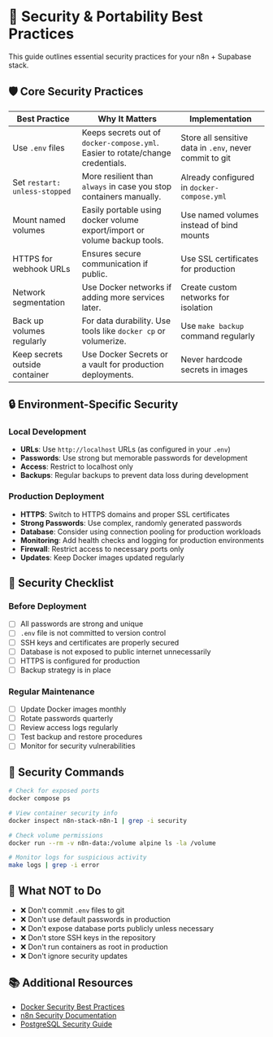 # 🔐 Security & Portability Best Practices

This guide outlines essential security practices for your n8n + Supabase stack.

## 🛡️ Core Security Practices

| Best Practice | Why It Matters | Implementation |
|---------------|----------------|----------------|
| Use `.env` files | Keeps secrets out of `docker-compose.yml`. Easier to rotate/change credentials. | Store all sensitive data in `.env`, never commit to git |
| Set `restart: unless-stopped` | More resilient than `always` in case you stop containers manually. | Already configured in `docker-compose.yml` |
| Mount named volumes | Easily portable using docker volume export/import or volume backup tools. | Use named volumes instead of bind mounts |
| HTTPS for webhook URLs | Ensures secure communication if public. | Use SSL certificates for production |
| Network segmentation | Use Docker networks if adding more services later. | Create custom networks for isolation |
| Back up volumes regularly | For data durability. Use tools like `docker cp` or volumerize. | Use `make backup` command regularly |
| Keep secrets outside container | Use Docker Secrets or a vault for production deployments. | Never hardcode secrets in images |

## 🔒 Environment-Specific Security

### Local Development

- **URLs**: Use `http://localhost` URLs (as configured in your `.env`)
- **Passwords**: Use strong but memorable passwords for development
- **Access**: Restrict to localhost only
- **Backups**: Regular backups to prevent data loss during development

### Production Deployment

- **HTTPS**: Switch to HTTPS domains and proper SSL certificates
- **Strong Passwords**: Use complex, randomly generated passwords
- **Database**: Consider using connection pooling for production workloads
- **Monitoring**: Add health checks and logging for production environments
- **Firewall**: Restrict access to necessary ports only
- **Updates**: Keep Docker images updated regularly

## 🚨 Security Checklist

### Before Deployment

- [ ] All passwords are strong and unique
- [ ] `.env` file is not committed to version control
- [ ] SSH keys and certificates are properly secured
- [ ] Database is not exposed to public internet unnecessarily
- [ ] HTTPS is configured for production
- [ ] Backup strategy is in place

### Regular Maintenance

- [ ] Update Docker images monthly
- [ ] Rotate passwords quarterly
- [ ] Review access logs regularly
- [ ] Test backup and restore procedures
- [ ] Monitor for security vulnerabilities

## 🔧 Security Commands

```bash
# Check for exposed ports
docker compose ps

# View container security info
docker inspect n8n-stack-n8n-1 | grep -i security

# Check volume permissions
docker run --rm -v n8n-data:/volume alpine ls -la /volume

# Monitor logs for suspicious activity
make logs | grep -i error
```

## 🚫 What NOT to Do

- ❌ Don't commit `.env` files to git
- ❌ Don't use default passwords in production
- ❌ Don't expose database ports publicly unless necessary
- ❌ Don't store SSH keys in the repository
- ❌ Don't run containers as root in production
- ❌ Don't ignore security updates

## 📚 Additional Resources

- [Docker Security Best Practices](https://docs.docker.com/engine/security/)
- [n8n Security Documentation](https://docs.n8n.io/hosting/security/)
- [PostgreSQL Security Guide](https://www.postgresql.org/docs/current/security.html)
